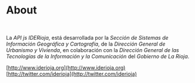 # About
<br />

La *API js IDERioja*, está desarrollada por la *Sección de Sistemas de Información Geográfica y Cartografía*, de la *Dirección General de Urbanismo y Vivienda*, en colaboración con la *Dirección General de las Tecnologías de la Información y la Comunicación* del *Gobierno de La Rioja*.

[http://www.iderioja.org](http://www.iderioja.org)  
[http://twitter.com/iderioja](http://twitter.com/iderioja)

